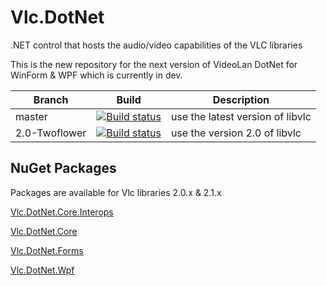 Vlc.DotNet
==========

.NET control that hosts the audio/video capabilities of the VLC libraries

This is the new repository for the next version of VideoLan DotNet for WinForm & WPF which is currently in dev.

Branch | Build | Description
--- | --- | ---
master | [![Build status](https://ci.appveyor.com/api/projects/status/lkx1ojkcgq51yfro/branch/master?svg=true)](https://ci.appveyor.com/project/ZeBobo5/vlc-dotnet/branch/master) | use the latest version of libvlc
2.0-Twoflower | [![Build status](https://ci.appveyor.com/api/projects/status/29g35eau1kid5cwj/branch/2.0-Twoflower?svg=true)](https://ci.appveyor.com/project/ZeBobo5/vlc-dotnet-6wnvu/branch/2.0-Twoflower) | use the version 2.0 of libvlc

NuGet Packages
--------------
Packages are available for Vlc libraries 2.0.x & 2.1.x

[Vlc.DotNet.Core.Interops](https://www.nuget.org/packages/Vlc.DotNet.Core.Interops/)

[Vlc.DotNet.Core](https://www.nuget.org/packages/Vlc.DotNet.Core/)

[Vlc.DotNet.Forms](https://www.nuget.org/packages/Vlc.DotNet.Core.Interops/)

[Vlc.DotNet.Wpf](https://www.nuget.org/packages/Vlc.DotNet.Core.Interops/)
